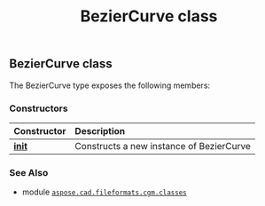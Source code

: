 ﻿---
title: BezierCurve class
second_title: Aspose.CAD for Python via .NET API References
description: 
type: docs
weight: 10
url: /python-net/aspose.cad.fileformats.cgm.classes/beziercurve/
is_root: false
---

## BezierCurve class



The BezierCurve type exposes the following members:

### Constructors
| Constructor | Description |
| :- | :- |
| [__init__](/cad/python-net/aspose.cad.fileformats.cgm.classes/beziercurve/__init__/#) | Constructs a new instance of BezierCurve |



### See Also
* module [`aspose.cad.fileformats.cgm.classes`](..)
